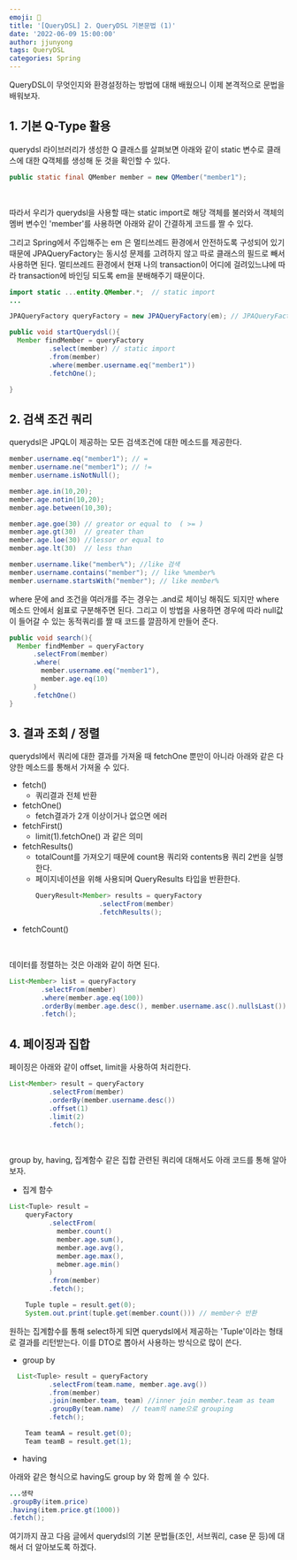 ```yaml
---
emoji: 🧢
title: '[QueryDSL] 2. QueryDSL 기본문법 (1)'
date: '2022-06-09 15:00:00'
author: jjunyong
tags: QueryDSL
categories: Spring
---
```


QueryDSL이 무엇인지와 환경설정하는 방법에 대해 배웠으니 이제 본격적으로 문법을 배워보자.

## 1. 기본 Q-Type 활용

querydsl 라이브러리가 생성한 Q 클래스를 살펴보면 아래와 같이 static 변수로 클래스에 대한 
Q객체를 생성해 둔 것을 확인할 수 있다.

```java
public static final QMember member = new QMember("member1");
```

<br>

따라서 우리가 querydsl을 사용할 때는 static import로 해당 객체를 불러와서 객체의 멤버 변수인 'member'를 사용하면
아래와 같이 간결하게 코드를 짤 수 있다.

그리고 Spring에서 주입해주는 em 은 멀티쓰레드 환경에서 안전하도록 구성되어 있기 때문에 JPAQueryFactory는 동시성 문제를 고려하지 않고 따로 클래스의 필드로 빼서 사용하면 된다. 
멀티쓰레드 환경에서 현재 나의 transaction이 어디에 걸려있느냐에 따라 transaction에 바인딩 되도록 em을 분배해주기 때문이다.
<br>

```java
import static ...entity.QMember.*;  // static import 
...

JPAQueryFactory queryFactory = new JPAQueryFactory(em); // JPAQueryFactory의 생성자에 EntityManager를 넣어주고, queryFactory는 멤버로 뺀다. 

public void startQuerydsl(){
  Member findMember = queryFactory
          .select(member) // static import 
          .from(member)
          .where(member.username.eq("member1"))
          .fetchOne();

}
```

## 2. 검색 조건 쿼리

querydsl은 JPQL이 제공하는 모든 검색조건에 대한 메소드를 제공한다.

```java
member.username.eq("member1"); // =
member.username.ne("member1"); // !=
member.username.isNotNull();

member.age.in(10,20);
member.age.notin(10,20);
member.age.between(10,30);

member.age.goe(30) // greator or equal to  ( >= )
member.age.gt(30)  // greater than
member.age.loe(30) //lessor or equal to 
member.age.lt(30)  // less than 

member.username.like("member%"); //like 검색
member.username.contains("member"); // like %member%
member.username.startsWith("member"); // like member%

```

where 문에 and 조건을 여러개를 주는 경우는 .and로 체이닝 해줘도 되지만 where 메소드 안에서 쉼표로 구분해주면 된다.
그리고 이 방법을 사용하면 경우에 따라 null값이 들어갈 수 있는 동적쿼리를 짤 때 코드를 깔끔하게 만들어 준다. 

```java
public void search(){
  Member findMember = queryFactory
      .selectFrom(member)
      .where(
        member.username.eq("member1"),
        member.age.eq(10)
      )
      .fetchOne()
}
```

## 3. 결과 조회 / 정렬

querydsl에서 쿼리에 대한 결과를 가져올 때 fetchOne 뿐만이 아니라 아래와 같은 다양한 메소드를 통해서 가져올 수 있다.

- fetch()
  - 쿼리결과 전체 반환
- fetchOne()
  - fetch결과가 2개 이상이거나 없으면 에러 
- fetchFirst()
  - limit(1).fetchOne() 과 같은 의미 
- fetchResults()
  - totalCount를 가져오기 때문에 count용 쿼리와 contents용 쿼리 2번을 실행한다.
  - 페이지네이션을 위해 사용되며 QueryResults<T> 타입을 반환한다.
    ```java
    QueryResult<Member> results = queryFactory
                    .selectFrom(member)
                    .fetchResults();
    ```
- fetchCount()

<br>

데이터를 정렬하는 것은 아래와 같이 하면 된다.

```java
List<Member> list = queryFactory
        .selectFrom(member)
        .where(member.age.eq(100))
        .orderBy(member.age.desc(), member.username.asc().nullsLast()) // username이 없는 row는 마지막으로 정렬( nullsFirst도 가능 )
        .fetch();
```

## 4. 페이징과 집합 

페이징은 아래와 같이 offset, limit을 사용하여 처리한다.

```java
List<Member> result = queryFactory
          .selectFrom(member)
          .orderBy(member.username.desc())
          .offset(1)
          .limit(2)
          .fetch();

```

<br>

group by, having, 집계함수 같은 집합 관련된 쿼리에 대해서도 아래 코드를 통해 알아보자.

- 집계 함수 

```java
List<Tuple> result = 
    queryFactory
          .selectFrom(
            member.count()
            member.age.sum(),
            member.age.avg(), 
            member.age.max(),
            mebmer.age.min()
          )
          .from(member)
          .fetch();

    Tuple tuple = result.get(0);
    System.out.print(tuple.get(member.count())) // member수 반환
```

원하는 집계함수를 통해 select하게 되면 querydsl에서 제공하는 'Tuple'이라는 형태로 결과를 리턴받는다.
이를 DTO로 뽑아서 사용하는 방식으로 많이 쓴다. 

- group by 

```java
  List<Tuple> result = queryFactory
          .selectFrom(team.name, member.age.avg())
          .from(member)
          .join(member.team, team) //inner join member.team as team
          .groupBy(team.name)  // team의 name으로 grouping
          .fetch();

    Team teamA = result.get(0);
    Team teamB = result.get(1);
```

- having

아래와 같은 형식으로 having도 group by 와 함께 쓸 수 있다. 
<br>

  ```java
  ...생략
  .groupBy(item.price)
  .having(item.price.gt(1000))
  .fetch();
  ```

여기까지 끊고 다음 글에서 querydsl의 기본 문법들(조인, 서브쿼리, case 문 등)에 대해서 더 알아보도록 하겠다.

